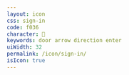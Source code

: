 ```yaml
---
layout: icon
css: sign-in
code: f036
character: 
keywords: door arrow direction enter
uiWidth: 32
permalink: /icon/sign-in/
isIcon: true
---
```

